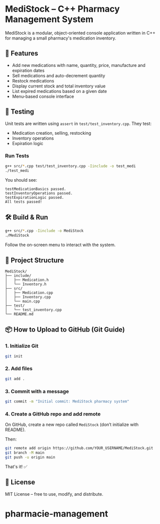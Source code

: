 
# MediStock – C++ Pharmacy Management System

MediStock is a modular, object-oriented console application written in C++ for managing a small pharmacy's medication inventory.

## 🧾 Features

- Add new medications with name, quantity, price, manufacture and expiration dates
- Sell medications and auto-decrement quantity
- Restock medications
- Display current stock and total inventory value
- List expired medications based on a given date
- Menu-based console interface

## 🧪 Testing

Unit tests are written using `assert` in `test/test_inventory.cpp`. They test:

- Medication creation, selling, restocking
- Inventory operations
- Expiration logic

### Run Tests

```bash
g++ src/*.cpp test/test_inventory.cpp -Iinclude -o test_medi
./test_medi
```

You should see:

```
testMedicationBasics passed.
testInventoryOperations passed.
testExpirationLogic passed.
All tests passed!
```

## 🛠 Build & Run

```bash
g++ src/*.cpp -Iinclude -o MediStock
./MediStock
```

Follow the on-screen menu to interact with the system.

## 📁 Project Structure

```
MediStock/
├── include/
│   ├── Medication.h
│   └── Inventory.h
├── src/
│   ├── Medication.cpp
│   ├── Inventory.cpp
│   └── main.cpp
├── test/
│   └── test_inventory.cpp
└── README.md
```

## 📦 How to Upload to GitHub (Git Guide)

### 1. Initialize Git

```bash
git init
```

### 2. Add files

```bash
git add .
```

### 3. Commit with a message

```bash
git commit -m "Initial commit: MediStock pharmacy system"
```

### 4. Create a GitHub repo and add remote

On GitHub, create a new repo called `MediStock` (don’t initialize with README).

Then:

```bash
git remote add origin https://github.com/YOUR_USERNAME/MediStock.git
git branch -M main
git push -u origin main
```

That's it! ✅

## 📄 License

MIT License – free to use, modify, and distribute.

# pharmacie-management

